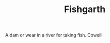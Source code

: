 ---
title: Fishgarth
letter: F
permalink: "/definitions/bld-fishgarth.html"
body: A dam or wear in a river for taking fish. Cowell
published_at: '2018-07-07'
source: Black's Law Dictionary 2nd Ed (1910)
layout: post
---